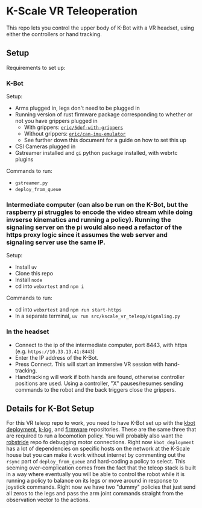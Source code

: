# K-Scale VR Teleoperation

This repo lets you control the upper body of K-Bot with a VR headset, using either the controllers or hand tracking.

## Setup
Requirements to set up:
### K-Bot
Setup:
  - Arms plugged in, legs don't need to be plugged in
  - Running version of rust firmware package corresponding to whether or not you have grippers plugged in
    - With grippers: [`eric/5dof-with-grippers`](https://github.com/kscalelabs/firmware/commit/b89560d7fa3d254c0eee6f6acfbf93f9d12f8309)
    - Without grippers: [`eric/can-imu-emulator`](https://github.com/kscalelabs/firmware/commit/0f9462c4cc91a866b72fbf107219c035ce7c5e61)
    - See further down this document for a guide on how to set this up
  - CSI Cameras plugged in
  - Gstreamer installed and `gi` python package installed, with webrtc plugins

Commands to run:
  - `gstreamer.py`
  - `deploy_from_queue`

### Intermediate computer (can also be run on the K-Bot, but the raspberry pi struggles to encode the video stream while doing invserse kinematics and running a policy). Running the signaling server on the pi would also need a refactor of the https proxy logic since it assumes the web server and signaling server use the same IP.

Setup:
  - Install `uv`
  - Clone this repo
  - Install `node`
  - cd into `webxrtest` and `npm i`

Commands to run:
  - cd into `webxrtest` and `npm run start-https`
  - In a separate terminal, `uv run src/kscale_vr_teleop/signaling.py`

### In the headset
  - Connect to the ip of the intermediate computer, port 8443, with https (e.g. `https://10.33.13.41:8443`)
  - Enter the IP address of the K-Bot.
  - Press Connect. This will start an immersive VR session with hand-tracking.
  - Handtracking will work if both hands are found, otherwise controller positions are used. Using a controller, "X" pauses/resumes sending commands to the robot and the back triggers close the grippers.




## Details for K-Bot Setup
For this VR teleop repo to work, you need to have K-Bot set up with the [kbot deployment](https://github.com/kscalelabs/kbot_deployment), [k-log](https://github.com/kscalelabs/klog), and [firmware](https://github.com/kscalelabs/firmware/commit/b89560d7fa3d254c0eee6f6acfbf93f9d12f8309) repositories. These are the same three that are required to run a locomotion policy. You will probably also want the [robstride](https://github.com/kscalelabs/robstride) repo fo debugging motor connections. Right now `kbot_deployment` has a lot of dependencies on specific hosts on the network at the K-Scale house but you can make it work without internet by commenting out the `rsync` part of `deploy_from_queue` and hard-coding a policy to select. This seeming over-complication comes from the fact that the teleop stack is built in a way where eventually you will be able to control the robot while it is running a policy to balance on its legs or move around in response to joystick commands. Right now we have two "dummy" policies that just send all zeros to the legs and pass the arm joint commands straight from the observation vector to the actions.
